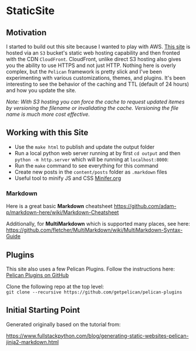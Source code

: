   # StaticSite

## Motivation

I started to build out this site because I wanted to play with AWS.  [This site](httpw://www.roepkeb.com) is hosted via an `S3` bucket's static web hosting capability and then fronted with the CDN `CloudFront`.  CloudFront, unlike direct S3 hosting also gives you the ability to use HTTPS and not just HTTP.  Nothing here is overly complex, but the `Pelican` framework is pretty slick and I've been experimenting with various customizations, themes, and plugins.  It's been interesting to see the behavior of the caching and TTL (default of 24 hours) and how you update the site.  

_Note: With S3 hosting you can force the cache to request updated itemes by versioning the filename or invalidating the cache.  Versioning the file name is much more cost effective._


## Working with this Site  

* Use the `make html` to publish and update the output folder
* Run a local python web server running at by first `cd output` and
then `python -m http.server` which will be running at `localhost:8000`:
* Run the `make` command to see everything for this command
* Create new posts in the `content/posts` folder as `.markdown` files
* Useful tool to minify JS and CSS [Minifer.org](https://www.minifier.org)

### Markdown
Here is a great basic **Markdown** cheatsheet
https://github.com/adam-p/markdown-here/wiki/Markdown-Cheatsheet

Additionally, for **MultiMarkdown** which is supported many places, see here:
https://github.com/fletcher/MultiMarkdown/wiki/MultiMarkdown-Syntax-Guide

## Plugins

This site also uses a few Pelican Plugins.  Follow the instructions here:  
[Pelican Plugins on GitHub](https://github.com/getpelican/pelican-plugins)

Clone the following repo at the top level:  
`git clone --recursive https://github.com/getpelican/pelican-plugins`

## Initial Starting Point

Generated originally based on the tutorial from:  

https://www.fullstackpython.com/blog/generating-static-websites-pelican-jinja2-markdown.html
